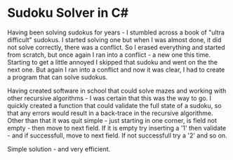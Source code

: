 # Sudoku Solver in C#

Having been solving sudokus for years - I stumbled across a book of "ultra difficult" sudokus. I started solving one but when I was almost done, it did not solve correctly, there was a conflict. So I erased everything and started from scratch, but once again I ran into a conflict - a new one this time. Starting to get a little annoyed I skipped that sudoku and went on the the next one. But again I ran into a conflict and now it was clear, I had to create a program that can solve sudokus.

Having created software in school that could solve mazes and working with other recursive algorithms - I was certain that this was the way to go. I quickly created a function that could validate the full state of a sudoku, so that any errors would result in a back-trace in the recursive algorithme. Other than that it was quit simple - just starting in one corner, is field not empty - then move to next field. If it is empty try inserting a '1' then validate - and if successfull, move to next field. If not successfull try a '2' and so on.

Simple solution - and very efficient.

